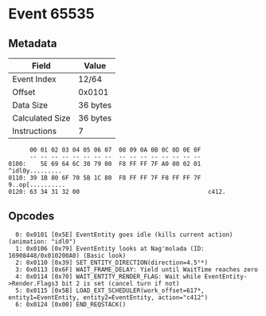 # Event 65535

## Metadata

| Field           | Value    |
|-----------------|----------|
| Event Index     | 12/64    |
| Offset          | 0x0101   |
| Data Size       | 36 bytes |
| Calculated Size | 36 bytes |
| Instructions    | 7        |

```
      00 01 02 03 04 05 06 07  08 09 0A 0B 0C 0D 0E 0F
      -- -- -- -- -- -- -- --  -- -- -- -- -- -- -- --
0100:    5E 69 64 6C 30 79 00  F8 FF FF 7F A0 00 02 01   ^idl0y.........
0110: 39 1B 80 6F 70 5B 1C 80  F8 FF FF 7F F8 FF FF 7F  9..op[..........
0120: 63 34 31 32 00                                    c412.           
```

## Opcodes

```
  0: 0x0101 [0x5E] EventEntity goes idle (kills current action) (animation: "idl0")
  1: 0x0106 [0x79] EventEntity looks at Nag'molada (ID: 16908448/0x010200A0) (Basic look)
  2: 0x0110 [0x39] SET_ENTITY_DIRECTION(direction=4.5°*)
  3: 0x0113 [0x6F] WAIT_FRAME_DELAY: Yield until WaitTime reaches zero
  4: 0x0114 [0x70] WAIT_ENTITY_RENDER_FLAG: Wait while EventEntity->Render.Flags3 bit 2 is set (cancel turn if not)
  5: 0x0115 [0x5B] LOAD_EXT_SCHEDULER(work_offset=617*, entity1=EventEntity, entity2=EventEntity, action="c412")
  6: 0x0124 [0x00] END_REQSTACK()
```
